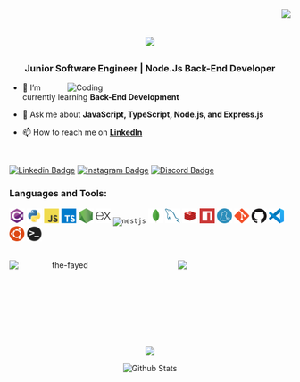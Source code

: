 <img align="right" src="https://visitor-badge.laobi.icu/badge?page_id=the-fayed.the-fayed">

<h1 align="center">
    <a href="https://git.io/typing-svg">
        <img src="https://readme-typing-svg.herokuapp.com/?lines=Hello,There!;+This+is+Ahmed+Fayed...;Nice+to+meet+you!&center=true&size=30">
    </a>
</h1>
<h3 align="center">Junior Software Engineer | Node.Js Back-End Developer</h3>
<img align="right" alt="Coding" width="400" src="https://cdn.dribbble.com/users/1162077/screenshots/3848914/programmer.gif">


- 🌱 I’m currently learning **Back-End Development**

- 💬 Ask me about **JavaScript, TypeScript, Node.js, and Express.js**

- 📫 How to reach me on **<a href="https://linkedin.com/in/ahmedfayeed" target="blank">LinkedIn</a>**

<br>

[![Linkedin Badge](https://img.shields.io/badge/-LinkedIn-0e76a8?style=flat-square&logo=Linkedin&logoColor=white)](https://linkedin.com/in/ahmed-fayeed)
[![Instagram Badge](https://img.shields.io/badge/-Instagram-e4405f?style=flat-square&logo=Instagram&logoColor=white)](https://Instagram.com/ahmeed_fayeed)
[![Discord Badge](https://img.shields.io/badge/-Discord-3b5998?style=flat-square&logo=Discord&logoColor=white)](https://discordapp.com/users/ahmedfayeed)

<h3 align="left">Languages and Tools:</h3>
<code><img height="27" src="https://raw.githubusercontent.com/devicons/devicon/master/icons/csharp/csharp-original.svg" alt="csharp"></code>
<code><img height="27" src="https://raw.githubusercontent.com/devicons/devicon/master/icons/python/python-original.svg" alt="python"></code>
<code><img height="27" src="https://raw.githubusercontent.com/devicons/devicon/master/icons/javascript/javascript-original.svg" alt="javascript"></code>
<code><img height="27" src="https://raw.githubusercontent.com/devicons/devicon/master/icons/typescript/typescript-original.svg" alt="typescript"></code>
<code><img height="27" src="https://raw.githubusercontent.com/github/explore/80688e429a7d4ef2fca1e82350fe8e3517d3494d/topics/nodejs/nodejs.png" alt="nodejs"></code>
<code><img height="27" src="https://raw.githubusercontent.com/devicons/devicon/master/icons/express/express-original.svg" alt="expressjs"></code>
<code><img height="27" src="https://upload.wikimedia.org/wikipedia/commons/a/a8/NestJS.svg" alt="nestjs"></code>
<code><img height="27" src="https://raw.githubusercontent.com/devicons/devicon/master/icons/mongodb/mongodb-original.svg" alt="mongodb"></code>
<code><img height="27" src="https://raw.githubusercontent.com/devicons/devicon/master/icons/mysql/mysql-original.svg" alt="mysql"></code>
<code><img height="27" src="https://raw.githubusercontent.com/github/explore/80688e429a7d4ef2fca1e82350fe8e3517d3494d/topics/redis/redis.png" alt="redis"></code>
<code><img height="27" src="https://raw.githubusercontent.com/github/explore/80688e429a7d4ef2fca1e82350fe8e3517d3494d/topics/npm/npm.png" alt="npm"></code>
<code><img height="27" src="https://raw.githubusercontent.com/devicons/devicon/master/icons/yarn/yarn-original.svg" alt="yarn"></code>
<code><img height="27" src="https://raw.githubusercontent.com/devicons/devicon/master/icons/git/git-original.svg" alt="git"></code>
<code><img height="27" src="https://raw.githubusercontent.com/github/explore/78df643247d429f6cc873026c0622819ad797942/topics/github/github.png" alt="github"></code>
<code><img height="27" src="https://raw.githubusercontent.com/devicons/devicon/master/icons/vscode/vscode-original.svg" alt="vscode"></code>
<code><img height="27" src="https://raw.githubusercontent.com/github/explore/80688e429a7d4ef2fca1e82350fe8e3517d3494d/topics/ubuntu/ubuntu.png" alt="ubuntu"></code>
<code><img height="27" src="https://raw.githubusercontent.com/github/explore/80688e429a7d4ef2fca1e82350fe8e3517d3494d/topics/terminal/terminal.png" alt="terminal"></code>
<br><br>
<p align=center>
  <div align=center>
      <img align="left" width="40%" src="https://github-readme-streak-stats.herokuapp.com/?user=the-fayed&theme=react&border=61dafb&hide_border=true" alt="the-fayed"/>
      <img align="right" width="40%" src="https://github-readme-stats.vercel.app/api?username=the-fayed&theme=react&hide_border=true&show_icons=true"/>
  </div>
  <br><br><br><br><br><br><br><br><br>
  <div align=center>
      <img width=325 align="center" src="https://github-readme-stats.vercel.app/api/top-langs/?username=the-fayed&title_color=61dafb&text_color=ffffff&icon_color=61dafb&bg_color=20232a&langs_count=8&layout=compact&border_color=61dafb&hide_border=true" />
  </div>
</p>

<p align="center">
        <img src="https://raw.githubusercontent.com/mayhemantt/mayhemantt/Update/svg/Bottom.svg" alt="Github Stats" />
</p>
